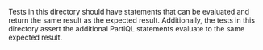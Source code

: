 Tests in this directory should have statements that can be evaluated and return the same result as the 
expected result. Additionally, the tests in this directory assert the additional PartiQL statements evaluate to the
same expected result.